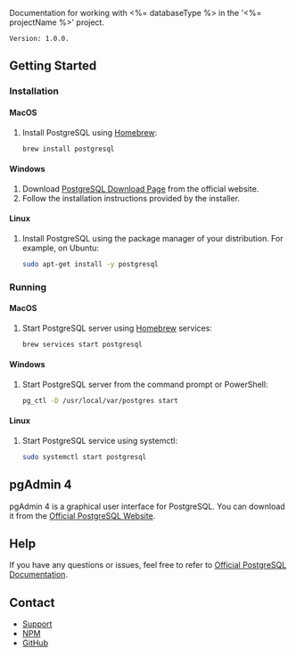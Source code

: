 Documentation for working with <%= databaseType %> in the '<%= projectName %>' project.

```
Version: 1.0.0.
```

## Getting Started

### Installation

#### MacOS

1. Install PostgreSQL using [Homebrew](https://brew.sh/):
    ```bash
    brew install postgresql
    ```

#### Windows

1. Download [PostgreSQL Download Page](https://www.postgresql.org/download/) from the official website.
2. Follow the installation instructions provided by the installer.

#### Linux

1. Install PostgreSQL using the package manager of your distribution. For example, on Ubuntu:
    ```bash
    sudo apt-get install -y postgresql
    ```

### Running

#### MacOS

1. Start PostgreSQL server using [Homebrew](https://brew.sh/) services:
    ```bash
    brew services start postgresql
    ```

#### Windows

1. Start PostgreSQL server from the command prompt or PowerShell:
    ```bash
    pg_ctl -D /usr/local/var/postgres start
    ```

#### Linux

1. Start PostgreSQL service using systemctl:
    ```bash
    sudo systemctl start postgresql
    ```

## pgAdmin 4

pgAdmin 4 is a graphical user interface for PostgreSQL. You can download it from the [Official PostgreSQL Website](https://www.postgresql.org/ftp/pgadmin/pgadmin4/).

## Help

If you have any questions or issues, feel free to refer to [Official PostgreSQL Documentation](https://www.postgresql.org/docs/).

## Contact

-   [Support](mailto:glenaudev@gmail.com)
-   [NPM](https://www.npmjs.com/package/awesome-backend)
-   [GitHub](https://github.com/glenau/awesome-backend)
